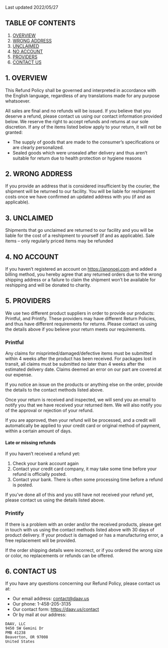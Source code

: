 Last updated 2022/05/27

## TABLE OF CONTENTS <span id="section-toc"></span>
 1. [OVERVIEW](#section-1)
 2. [WRONG ADDRESS](#section-2)
 3. [UNCLAIMED](#section-3)
 4. [NO ACCOUNT](#section-4)
 5. [PROVIDERS](#section-5)
 6. [CONTACT US](#section-6)

## 1. OVERVIEW <span id="section-1"></span>

This Refund Policy shall be governed and interpreted in accordance with the English language, regardless of any translations made for any purpose whatsoever.​

All sales are final and no refunds will be issued. If you believe that you deserve a refund, please contact us using our contact information provided below. We reserve the right to accept refunds and returns at our sole discretion. If any of the items listed below apply to your return, it will not be granted:
 - The supply of goods that are made to the consumer’s specifications or are clearly personalized.
 - Sealed goods which were unsealed after delivery and thus aren’t suitable for return due to health protection or hygiene reasons

## 2. WRONG ADDRESS <span id="section-2"></span>
If you provide an address that is considered insufficient by the courier, the shipment will be returned to our facility. You will be liable for reshipment costs once we have confirmed an updated address with you (if and as applicable).

## 3. UNCLAIMED <span id="section-3"></span>
Shipments that go unclaimed are returned to our facility and you will be liable for the cost of a reshipment to yourself (if and as applicable).​
Sale items – only regularly priced items may be refunded

## 4. NO ACCOUNT <span id="section-4"></span>
If you haven’t registered an account on https://anonoei.com and added a billing method, you hereby agree that any returned orders due to the wrong shipping address or a failure to claim the shipment won’t be available for reshipping and will be donated to charity.

## 5. PROVIDERS <span id="section-5"></span>
We use two different product suppliers in order to provide our products: Printful, and Printify. These providers may have different Return Policies, and thus have different requirements for returns. Please contact us using the details above if you believe your return meets our requirements.

### **Printful**
Any claims for misprinted/damaged/defective items must be submitted within 4 weeks after the product has been received. For packages lost in transit, all claims must be submitted no later than 4 weeks after the estimated delivery date. Claims deemed an error on our part are covered at our expense.

If you notice an issue on the products or anything else on the order, provide the details to the contact methods listed above.

Once your return is received and inspected, we will send you an email to notify you that we have received your returned item. We will also notify you of the approval or rejection of your refund.

If you are approved, then your refund will be processed, and a credit will automatically be applied to your credit card or original method of payment, within a certain amount of days.

#### **Late or missing refunds**

If you haven’t received a refund yet:
 1. Check your bank account again
 2. Contact your credit card company, it may take some time before your refund is officially posted.
 3. Contact your bank. There is often some processing time before a refund is posted.

If you’ve done all of this and you still have not received your refund yet, please contact us using the details listed above.

### **Printify**
If there is a problem with an order and/or the received products, please get in touch with us using the contact methods listed above with 30 days of product delivery. If your product is damaged or has a manufacturing error, a free replacement will be provided.

If the order shipping details were incorrect, or if you ordered the wrong size or color, no replacements or refunds can be offered.

## 6. CONTACT US <span id="section-6"></span>

If you have any questions concerning our Refund Policy, please contact us at:
 - Our email address: contact@daav.us
 - Our phone: 1-458-205-3135
 - Our contact form: https://daav.us/contact
 - Or by mail at our address:
```
DAAV, LLC
9450 SW Gemini Dr
PMB 41238
Beaverton, OR 97008
United States
```